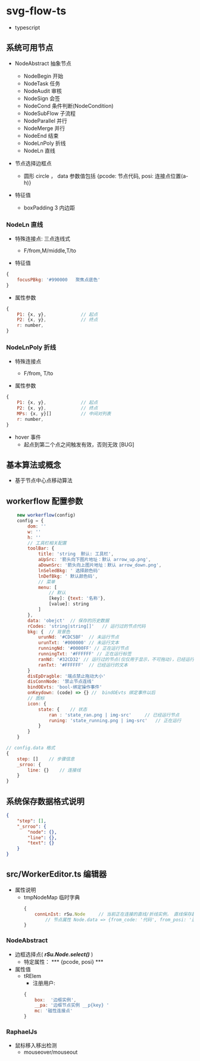 # svg-flow-ts
- typescript

## 系统可用节点
- NodeAbstract 抽象节点
    - NodeBegin 开始
    - NodeTask 任务
    - NodeAudit 审核
    - NodeSign 会签
    - NodeCond 条件判断(NodeCondition)
    - NodeSubFlow 子流程
    - NodeParallel 并行
    - NodeMerge 并行
    - NodeEnd 结束
    - NodeLnPoly 折线
    - NodeLn 直线

- 节点选择边框点
    - 圆形 circle ， data 参数值包括 {pcode: 节点代码, posi: 连接点位置(a-h)}
- 特征值
    - boxPadding 3  内边距
    
### NodeLn 直线

- 特殊连接点: 三点连线式
    - F/from,M/middle,T/to

- 特征值
```js
{
    focusPBkg: '#990000   聚焦点底色'
}        
```

- 属性参数
```js
{
    P1: {x, y},             // 起点
    P2: {x, y},             // 终点
    r: number,
}
```

### NodeLnPoly 折线
- 特殊连接点
    - F/from, T/to

- 属性参数
```js
{
    P1: {x, y},             // 起点
    P2: {x, y},             // 终点
    MPs: {x, y}[]           // 中间对列表
    r: number,
}    
```

- hover 事件
    - 起点到第二个点之间触发有效，否则无效 [BUG]
     

## 基本算法或概念
- 基于节点中心点移动算法    

## workerflow 配置参数
```js
    new workerflow(config)
    config = {
        dom: ''
        w: ''
        h: ''
        // 工具栏相关配置
        toolBar: {
            title: 'string  默认: 工具栏',
            aUpSrc: '箭头向下图片地址：默认 arrow_up.png',
            aDownSrc: '箭头向上图片地址：默认 arrow_down.png',
            lnSeledBkg: ' 选择颜色码'
            lnDefBkg: ' 默认颜色码',
            // 菜单
            menu: [
                // 默认
                [key]: {text: '名称'},
                [value]: string
            ]
        },
        data: 'obejct'  // 保存的历史数据
        rCodes: 'string|string[]'   // 运行过的节点代码
        bkg: {  // 背景色
            urunNd: '#CDC5BF'  // 未运行节点
            urunTxt: '#000000' // 未运行文本
            runningNd: '#0000FF' // 正在运行节点
            runningTxt: '#FFFFFF' // 正在运行标签
            ranNd: '#32CD32' // 运行过的节点(仅仅用于显示，不可拖动)，已经运行
            ranTxt: '#FFFFFF'  // 已经运行的文本
        }
        disEpDragble: '端点禁止拖动大小'
        disConnNode: '禁止节点连线'
        bindOEvts: 'bool-绑定操作事件'
        onKeydown: (code) => {} //  bindOEvts 绑定事件以后
        // 图标
        icon: {
            state: {    // 状态
                ran : 'state_ran.png | img-src'     // 已经运行节点
                runing: 'state_running.png | img-src'   // 正在运行
            }
        }
    }
```

```js
// config.data 格式
{
    step: []    // 步骤信息
    _srroo: {
        line: {}    // 连接线
    }
}
```

## 系统保存数据格式说明
```json
{
    "step": [],
    "_srroo": {
        "node": {},
        "line": {},
        "text": {}
    }
}
```

## src/WorkerEditor.ts 编辑器
- 属性说明
    - tmpNodeMap 临时字典
        ```js
        {
            connLnIst: rSu.Node     // 当前正在连接的直线/折线实例， 直线保存起点和终点
                // 节点属性 Node.data => {from_code: '代码', from_posi: '连线的位置', to_code: '终点节点代码', to_posi: '连接点位置' }
        }
        ```

### NodeAbstract
- 边框选择点( ***rSu.Node.select()*** )
    - 特定属性： *** {pcode, posi} ***
- 属性值
    - tRElem
        - 注册用户: 
        ```js
        {
            box:  '边框实例',
            __pa: '边框节点实例 __p{key} '
            mc: '磁性连接点'
        }
        ```    


### RaphaelJs
- 鼠标移入移出检测
    - mouseover/mouseout